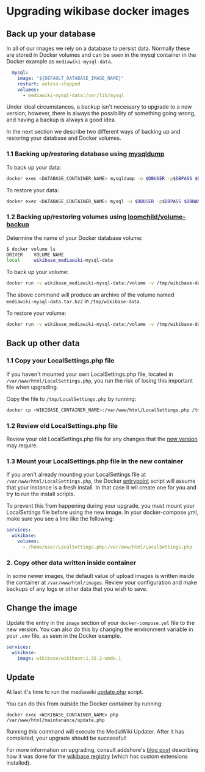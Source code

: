 # Upgrading wikibase docker images

## Back up your database

In all of our images we rely on a database to persist data. Normally these are stored in Docker volumes and can be seen in the mysql container in the Docker example as `mediawiki-mysql-data`.

```yml
  mysql:
    image: "${DEFAULT_DATABASE_IMAGE_NAME}"
    restart: unless-stopped
    volumes:
      - mediawiki-mysql-data:/var/lib/mysql
```

Under ideal circumstances, a backup isn't necessary to upgrade to a new version; however, there is always the possibility of something going wrong, and having a backup is always a good idea.

In the next section we describe two different ways of backing up and restoring your database and Docker volumes.

### 1.1 Backing up/restoring database using [mysqldump](https://mariadb.com/kb/en/mysqldump/)

To back up your data:

```sh
docker exec <DATABASE_CONTAINER_NAME> mysqldump -u $DBUSER -p$DBPASS $DBNAME > backup.sql
```

To restore your data:

```sh
docker exec <DATABASE_CONTAINER_NAME> mysql -u $DBUSER -p$DBPASS $DBNAME < backup.sql
```

### 1.2 Backing up/restoring volumes using [loomchild/volume-backup](https://hub.docker.com/p/loomchild/volume-backup)

Determine the name of your Docker database volume:

```sh
$ docker volume ls
DRIVER    VOLUME NAME
local     wikibase_mediawiki-mysql-data
```

To back up your volume:

```sh
docker run -v wikibase_mediawiki-mysql-data:/volume -v /tmp/wikibase-data:/backup --rm loomchild/volume-backup backup mediawiki-mysql-data
```

The above command will produce an archive of the volume named `mediawiki-mysql-data.tar.bz2` in `/tmp/wikibase-data`.

To restore your volume:

```sh
docker run -v wikibase_mediawiki-mysql-data:/volume -v /tmp/wikibase-data:/backup --rm loomchild/volume-backup restore mediawiki-mysql-data
```

## Back up other data
### 1.1 Copy your LocalSettings.php file

If you haven't mounted your own LocalSettings.php file, located in `/var/www/html/LocalSettings.php`, you run the risk of losing this important file when upgrading.

Copy the file to `/tmp/LocalSettings.php` by running:

```sh
docker cp <WIKIBASE_CONTAINER_NAME>:/var/www/html/LocalSettings.php /tmp/LocalSettings.php
```

### 1.2 Review old LocalSettings.php file

Review your old LocalSettings.php file for any changes that the [new version](../../Docker/build/Wikibase/LocalSettings.php.template) may require.

### 1.3 Mount your LocalSettings.php file in the new container

If you aren't already mounting your LocalSettings file at `/var/www/html/LocalSettings.php`, the Docker [entrypoint](../../Docker/build/Wikibase/entrypoint.sh) script will assume that your instance is a fresh install. In that case it wil create one for you and try to run the install scripts.

To prevent this from happening during your upgrade, you must mount your LocalSettings file before using the new image. In your docker-compose.yml, make sure you see a line like the following:

```yml
services:
  wikibase:
    volumes:
      - /home/user/LocalSettings.php:/var/www/html/LocalSettings.php
```
### 2. Copy other data written inside container

In some newer images, the default value of upload images is written inside the container at `/var/www/html/images`. Review your configuration and make backups of any logs or other data that you wish to save.

## Change the image

Update the entry in the `image` section of your `docker-compose.yml` file to the new version. You can also do this by changing the environment variable in your `.env` file, as seen in the Docker example.

```yml
services:
  wikibase:
    image: wikibase/wikibase:1.35.2-wmde.1
```

## Update

At last it's time to run the mediawiki [update.php](https://www.mediawiki.org/wiki/Manual:Update.php) script.

You can do this from outside the Docker container by running:

```
docker exec <WIKIBASE_CONTAINER_NAME> php /var/www/html/maintenance/update.php
```

Running this command will execute the MediaWiki Updater. After it has completed, your upgrade should be successful!


For more information on upgrading, consult addshore's [blog post](https://addshore.com/2019/01/wikibase-docker-mediawiki-wikibase-update/) describing how it was done for the [wikibase registry](https://wikibase-registry.wmflabs.org) (which has custom extensions installed).
